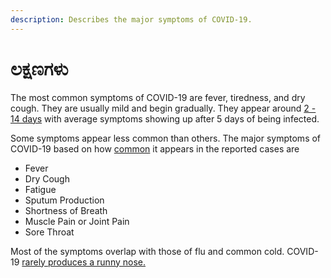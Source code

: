 ```yaml
---
description: Describes the major symptoms of COVID-19.
---
```


# ಲಕ್ಷಣಗಳು

The most common symptoms of COVID-19 are fever, tiredness, and dry cough. They are usually mild and begin gradually. They appear around [2 - 14 days](https://www.cdc.gov/coronavirus/2019-ncov/about/symptoms.html) with average symptoms showing up after 5 days of being infected.

Some symptoms appear less common than others. The major symptoms of COVID-19 based on how [common](https://ourworldindata.org/coronavirus#the-symptoms-of-covid-19) it appears in the reported cases are

* Fever 
* Dry Cough 
* Fatigue 
* Sputum Production 
* Shortness of Breath 
* Muscle Pain or Joint Pain
* Sore Throat 

Most of the symptoms overlap with those of flu and common cold. COVID-19 [rarely produces a runny nose.](https://ourworldindata.org/coronavirus#the-symptoms-of-covid-19)

